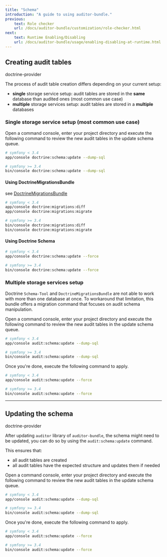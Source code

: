 ```yaml
---
title: "Schema"
introduction: "A guide to using auditor-bundle."
previous:
    text: Role checker
    url: /docs/auditor-bundle/customization/role-checker.html
next:
    text: Runtime Enabling/Disabling
    url: /docs/auditor-bundle/usage/enabling-disabling-at-runtime.html
---
```


## Creating audit tables
<span class="ml-3 mt-0 inline-flex items-center px-3 py-1 rounded-full text-sm font-medium leading-4 bg-blue-100 text-blue-700">doctrine-provider</span>

The process of audit table creation differs depending on your current setup:

- **single** storage service setup: audit tables are stored in the **same** database than audited ones (most common use case)
- **multiple** storage services setup: audit tables are stored in a **multiple** databases


### Single storage service setup (most common use case)

Open a command console, enter your project directory and execute the
following command to review the new audit tables in the update schema queue.

```bash
# symfony < 3.4
app/console doctrine:schema:update --dump-sql 
```

```bash
# symfony >= 3.4
bin/console doctrine:schema:update --dump-sql 
```

#### Using DoctrineMigrationsBundle

see [DoctrineMigrationsBundle](http://symfony.com/doc/current/bundles/DoctrineMigrationsBundle/index.html)

```bash
# symfony < 3.4
app/console doctrine:migrations:diff
app/console doctrine:migrations:migrate
```

```bash
# symfony >= 3.4
bin/console doctrine:migrations:diff
bin/console doctrine:migrations:migrate
```

#### Using Doctrine Schema

```bash
# symfony < 3.4
app/console doctrine:schema:update --force
```

```bash
# symfony >= 3.4
bin/console doctrine:schema:update --force
```


### Multiple storage services setup

Doctrine `Schema-Tool` and `DoctrineMigrationsBundle` are not able to work with more than one
database at once. To workaround that limitation, this bundle offers a migration command that 
focuses on audit schema manipulation.

Open a command console, enter your project directory and execute the following command to 
review the new audit tables in the update schema queue.

```bash
# symfony < 3.4
app/console audit:schema:update --dump-sql 
```

```bash
# symfony >= 3.4
bin/console audit:schema:update --dump-sql 
```

Once you're done, execute the following command to apply.
    
```bash
# symfony < 3.4
app/console audit:schema:update --force
```

```bash
# symfony >= 3.4
bin/console audit:schema:update --force
```

---

## Updating the schema
<span class="ml-3 mt-0 inline-flex items-center px-3 py-1 rounded-full text-sm font-medium leading-4 bg-blue-100 text-blue-700">doctrine-provider</span>

After updating `auditor` library of `auditor-bundle`, the schema might need to be updated, 
you can do so by using the `audit:schema:update` command. 

This ensures that:

- all audit tables are created
- all audit tables have the expected structure and updates them if needed 

Open a command console, enter your project directory and execute the following command to 
review the new audit tables in the update schema queue.

```bash
# symfony < 3.4
app/console audit:schema:update --dump-sql 
```

```bash
# symfony >= 3.4
bin/console audit:schema:update --dump-sql 
```

Once you're done, execute the following command to apply.
    
```bash
# symfony < 3.4
app/console audit:schema:update --force
```

```bash
# symfony >= 3.4
bin/console audit:schema:update --force
```
